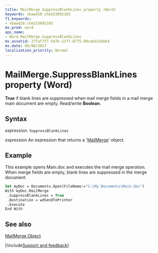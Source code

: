```yaml
---
title: MailMerge.SuppressBlankLines property (Word)
keywords: vbawd10.chm153092103
f1_keywords:
- vbawd10.chm153092103
ms.prod: word
api_name:
- Word.MailMerge.SuppressBlankLines
ms.assetid: 27faf7f7-5d7b-2377-0775-80ce6d13eb64
ms.date: 06/08/2017
localization_priority: Normal
---
```



# MailMerge.SuppressBlankLines property (Word)

 **True** if blank lines are suppressed when mail merge fields in a mail merge main document are empty. Read/write **Boolean**.


## Syntax

_expression_. `SuppressBlankLines`

 _expression_ An expression that returns a '[MailMerge](Word.MailMerge.md)' object.


## Example

This example opens Main.doc and executes the mail merge operation. When merge fields are empty, blank lines are suppressed in the merge document.


```vb
Set myDoc = Documents.Open(FileName:="C:\My Documents\Main.doc") 
With myDoc.MailMerge 
 .SuppressBlankLines = True 
 .Destination = wdSendToPrinter 
 .Execute 
End With
```


## See also


[MailMerge Object](Word.MailMerge.md)

[!include[Support and feedback](~/includes/feedback-boilerplate.md)]
